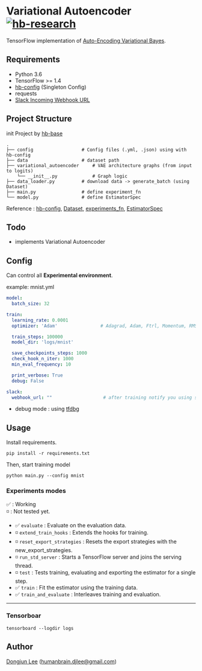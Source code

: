 

# Variational Autoencoder [![hb-research](https://img.shields.io/badge/hb--research-experiment-green.svg?style=flat&colorA=448C57&colorB=555555)](https://github.com/hb-research)

TensorFlow implementation of [Auto-Encoding Variational Bayes](https://arxiv.org/abs/1312.6114).

## Requirements

- Python 3.6
- TensorFlow >= 1.4
- [hb-config](https://github.com/hb-research/hb-config) (Singleton Config)
- requests
- [Slack Incoming Webhook URL](https://my.slack.com/services/new/incoming-webhook/)


## Project Structure

init Project by [hb-base](https://github.com/hb-research/hb-base)

    .
    ├── config                  # Config files (.yml, .json) using with hb-config
    ├── data                    # dataset path
    ├── variational_autoencoder     # VAE architecture graphs (from input to logits)
        └── __init__.py             # Graph logic
    ├── data_loader.py          # download data -> generate_batch (using Dataset)
    ├── main.py                 # define experiment_fn
    └── model.py                # define EstimatorSpec

Reference : [hb-config](https://github.com/hb-research/hb-config), [Dataset](https://www.tensorflow.org/api_docs/python/tf/data/Dataset#from_generator), [experiments_fn](https://www.tensorflow.org/api_docs/python/tf/contrib/learn/Experiment), [EstimatorSpec](https://www.tensorflow.org/api_docs/python/tf/estimator/EstimatorSpec)

## Todo

- implements Variational Autoencoder

## Config

Can control all **Experimental environment**.

example: mnist.yml

```yml
model:
  batch_size: 32

train:
  learning_rate: 0.0001
  optimizer: 'Adam'                # Adagrad, Adam, Ftrl, Momentum, RMSProp, SGD

  train_steps: 100000
  model_dir: 'logs/mnist'

  save_checkpoints_steps: 1000
  check_hook_n_iter: 1000
  min_eval_frequency: 10

  print_verbose: True
  debug: False

slack:
  webhook_url: ""                   # after training notify you using slack-webhook

```

* debug mode : using [tfdbg](https://www.tensorflow.org/programmers_guide/debugger)


## Usage

Install requirements.

```pip install -r requirements.txt```

Then, start training model
```
python main.py --config mnist
```

### Experiments modes

:white_check_mark: : Working  
:white_medium_small_square: : Not tested yet.


- :white_check_mark: `evaluate` : Evaluate on the evaluation data.
- :white_medium_small_square: `extend_train_hooks` :  Extends the hooks for training.
- :white_medium_small_square: `reset_export_strategies` : Resets the export strategies with the new_export_strategies.
- :white_medium_small_square: `run_std_server` : Starts a TensorFlow server and joins the serving thread.
- :white_medium_small_square: `test` : Tests training, evaluating and exporting the estimator for a single step.
- :white_check_mark: `train` : Fit the estimator using the training data.
- :white_check_mark: `train_and_evaluate` : Interleaves training and evaluation.

---


### Tensorboar

```tensorboard --logdir logs```

## Author

[Dongjun Lee](https://github.com/DongjunLee) (humanbrain.djlee@gmail.com)
